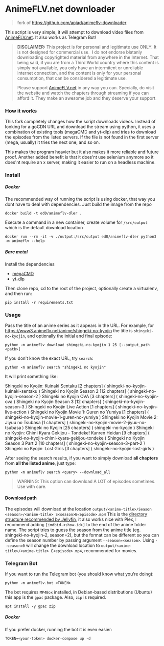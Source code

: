 
# AnimeFLV.net downloader


> fork of https://github.com/apiad/animeflv-downloader

This script is very simple, it will attempt to download video files from [AnimeFLV.net](https://animeflv.net).
It also works as Telegram Bot!

> **DISCLAIMER:** This project is for personal and legitimate use ONLY. It is not designed for commercial use. 
> I do not endorse blatanly downloading copyrighted material from anywhere in the Internet.
> That being said, if you are from a Third World country where this content is simply not available, you only have an intermitent or unreliable Internet connection, and the content is only for your personal consumption, that can be considered a legitimate use.
>
> Please support [AnimeFLV.net](https://animeflv.net) in any way you can. Specially, do visit the website and watch the chapters through streaming if you can afford it. They make an awesome job and they deserve your support.

### How it works

This fork completely changes how the script downloads videos. Instead of looking for a goCDN URL and download the stream using python, it uses a combination of existing tools (megaCMD and yt-dlp) and tries to download the episodes from the listed servers. If the file is not found in the first server (mega, usually) it tries the next one, and so on.

This makes the program heavier but it also makes it more reliable and future proof. Another added benefit is that it does'nt use selenium anymore so it does'nt require an x server, making it easier to run on a headless machine.


### Install
##### Docker
The recommended way of running the script is using docker, that way you dont have to deal with dependencies. Just build the image from the repo

```
docker build -t ed0/animeflv-dler .
```

Execute a command in a new container, create volume for `/src/output` which is the default download location

```
docker run --rm -it -v ./output:/src/output ed0/animeflv-dler python3 -m animeflv --help
```

##### Bare metal
Install the dependencies
- [megaCMD](https://github.com/meganz/MEGAcmd)
- [yt-dlp](https://github.com/yt-dlp/yt-dlp)

Then clone repo, cd to the root of the project, optionally create a virtualenv, and then run:
```
pip install -r requirements.txt
```

### Usage

Pass the title of an anime series as it appears in the URL. For example, for <https://www3.animeflv.net/anime/shingeki-no-kyojin> the title is `shingeki-no-kyojin`, and optionally the initial and final episode:

```
python -m animeflv download shingeki-no-kyojin 1 25 [--output_path <path>]
```

If you don't know the exact URL, try `search`:
```
python -m animeflv search "shingeki no kyojin"
```

It will print something like:

   Shingeki no Kyojin: Kuinaki Sentaku [2 chapters] ( shingeki-no-kyojin-kuinaki-sentaku )
   Shingeki no Kyojin Season 2 [12 chapters] ( shingeki-no-kyojin-season-2 )
   Shingeki no Kyojin OVA [3 chapters] ( shingeki-no-kyojin-ova )
   Shingeki no Kyojin Season 3 [12 chapters] ( shingeki-no-kyojin-season-3 )
   Shingeki no Kyojin Live Action [1 chapters] ( shingeki-no-kyojin-live-action )
   Shingeki no Kyojin Movie 1: Guren no Yumiya [1 chapters] ( shingeki-no-kyojin-movie-1-guren-no-yumiya )
   Shingeki no Kyojin Movie 2: Jiyuu no Tsubasa [1 chapters] ( shingeki-no-kyojin-movie-2-jiyuu-no-tsubasa )
   Shingeki no Kyojin [25 chapters] ( shingeki-no-kyojin )
   Shingeki no Kyojin: Chimi Kyara Gekijou - Tondeke! Kunren Heidan [9 chapters] ( shingeki-no-kyojin-chimi-kyara-gekijou-tondeke )
   Shingeki no Kyojin Season 3 Part 2 [10 chapters] ( shingeki-no-kyojin-season-3-part-2 )
   Shingeki no Kyojin: Lost Girls [3 chapters] ( shingeki-no-kyojin-lost-girls )

After seeing the search results, if you want to simply download **all chapters** from **all the listed anime**, just type:
```
python -m animeflv search <query> --download_all
```

> WARNING: This option can download A LOT of episodes sometimes. Use with care.

#### Download path
The episodes will download at the location `output/<anime-title>/Season <season>/<anime-title> S<season>E<episode>.mp4` This is the [directory structure recommended by Jellyfin](https://jellyfin.org/docs/general/server/media/shows/), it also works nice with Plex, I recommend adding `[imdbid-<show-id>]` to the end of the anime folder name.
The script tries to guess the season from the anime title (eg. shingeki-no-kyojin-2, season=2), but the format can be different so you can define the season number by passing argument `--season=<season>`.
Using `--season=0` will change the download location to `output/<anime-title>/<anime-title> E<episode>.mp4`, recommended for movies.

### Telegram Bot

If you want to run the Telegram bot (you should know what you're doing):

```
python -m animeflv.bot <TOKEN>
```

The bot requires `MP4Box` installed, in Debian-based distributions (Ubuntu) this app is the `gpac` package.
Also, `zip` is required.

```
apt install -y gpac zip
```

##### Docker

If you prefer docker, running the bot it is even easier:

```
TOKEN=<your-token> docker-compose up -d
```
